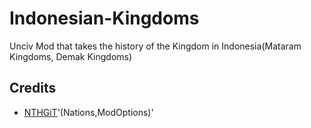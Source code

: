# Indonesian-Kingdoms
Unciv Mod that takes the history of the Kingdom in Indonesia(Mataram Kingdoms, Demak Kingdoms)

## Credits
 - [NTHGiT](https://github.com/NTHGiT/)'(Nations,ModOptions)'
